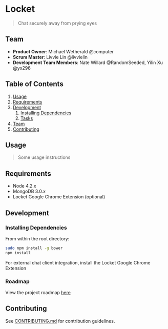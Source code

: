 # Locket

> Chat securely away from prying eyes

## Team

  - __Product Owner__: Michael Wetherald @computer
  - __Scrum Master__: Livvie Lin @livvielin
  - __Development Team Members__: Nate Willard @RandomSeeded, Yilin Xu @yx296

## Table of Contents

1. [Usage](#Usage)
1. [Requirements](#requirements)
1. [Development](#development)
    1. [Installing Dependencies](#installing-dependencies)
    1. [Tasks](#tasks)
1. [Team](#team)
1. [Contributing](#contributing)

## Usage

> Some usage instructions

## Requirements

- Node 4.2.x
- MongoDB 3.0.x
- Locket Google Chrome Extension (optional)

## Development

### Installing Dependencies

From within the root directory:

```sh
sudo npm install -g bower
npm install
```

For external chat client integration, install the Locket Google Chrome Extension

### Roadmap

View the project roadmap [here](https://github.com/interpolating-platypus/Locket/issues)


## Contributing

See [CONTRIBUTING.md](CONTRIBUTING.md) for contribution guidelines.
